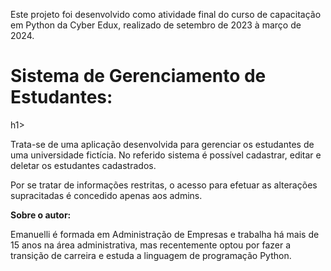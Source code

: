 Este projeto foi desenvolvido como atividade final do curso de capacitação em Python da Cyber Edux, realizado de setembro de 2023 à março de 2024. 

<h1><b>Sistema de Gerenciamento de Estudantes:</b></h1>h1>

Trata-se de uma aplicação desenvolvida para gerenciar os estudantes de uma universidade fictícia. No referido sistema é possível cadastrar, editar e deletar os estudantes cadastrados. 

Por se tratar de informações restritas, o acesso para efetuar as alterações supracitadas é concedido apenas aos admins.

<b>Sobre o autor:</b>

Emanuelli é formada em Administração de Empresas e trabalha há mais de 15 anos na área administrativa, mas recentemente optou por fazer a transição de carreira e estuda a linguagem de programação Python. 
